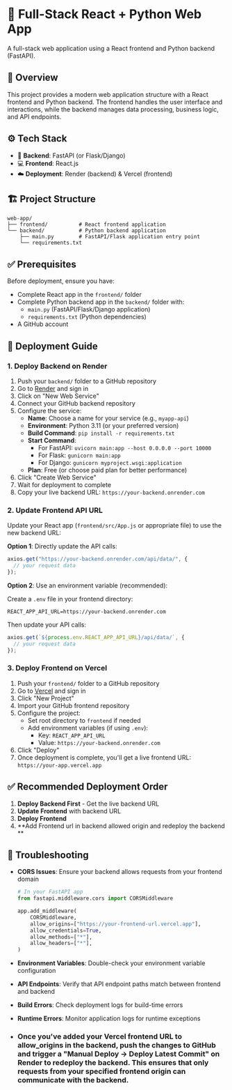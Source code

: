 # 🎯 Full-Stack React + Python Web App

A full-stack web application using a React frontend and Python backend (FastAPI).

## 📝 Overview

This project provides a modern web application structure with a React frontend and Python backend. The frontend handles the user interface and interactions, while the backend manages data processing, business logic, and API endpoints.

## ⚙️ Tech Stack

- 🧠 **Backend**: FastAPI (or Flask/Django)
- 💻 **Frontend**: React.js
- ☁️ **Deployment**: Render (backend) & Vercel (frontend)

## 🏗️ Project Structure

```
web-app/
├── frontend/          # React frontend application
└── backend/           # Python backend application
    ├── main.py        # FastAPI/Flask application entry point
    └── requirements.txt
```

## ✅ Prerequisites

Before deployment, ensure you have:

- Complete React app in the `frontend/` folder
- Complete Python backend app in the `backend/` folder with:
  - `main.py` (FastAPI/Flask/Django application)
  - `requirements.txt` (Python dependencies)
- A GitHub account

## 🚀 Deployment Guide

### 1. Deploy Backend on Render

1. Push your `backend/` folder to a GitHub repository
2. Go to [Render](https://render.com) and sign in
3. Click on "New Web Service"
4. Connect your GitHub backend repository
5. Configure the service:
   - **Name**: Choose a name for your service (e.g., `myapp-api`)
   - **Environment**: Python 3.11 (or your preferred version)
   - **Build Command**: `pip install -r requirements.txt`
   - **Start Command**: 
     - For FastAPI: `uvicorn main:app --host 0.0.0.0 --port 10000`
     - For Flask: `gunicorn main:app`
     - For Django: `gunicorn myproject.wsgi:application`
   - **Plan**: Free (or choose paid plan for better performance)
6. Click "Create Web Service"
7. Wait for deployment to complete
8. Copy your live backend URL: `https://your-backend.onrender.com`

### 2. Update Frontend API URL

Update your React app (`frontend/src/App.js` or appropriate file) to use the new backend URL:

**Option 1**: Directly update the API calls:
```js
axios.get("https://your-backend.onrender.com/api/data/", {
  // your request data
});
```

**Option 2**: Use an environment variable (recommended):

Create a `.env` file in your frontend directory:
```
REACT_APP_API_URL=https://your-backend.onrender.com
```

Then update your API calls:
```js
axios.get(`${process.env.REACT_APP_API_URL}/api/data/`, { 
  // your request data
});
```

### 3. Deploy Frontend on Vercel

1. Push your `frontend/` folder to a GitHub repository
2. Go to [Vercel](https://vercel.com) and sign in
3. Click "New Project"
4. Import your GitHub frontend repository
5. Configure the project:
   - Set root directory to `frontend` if needed
   - Add environment variables (if using `.env`):
     - Key: `REACT_APP_API_URL`
     - Value: `https://your-backend.onrender.com`
6. Click "Deploy"
7. Once deployment is complete, you'll get a live frontend URL: `https://your-app.vercel.app`

## ✅ Recommended Deployment Order

1. **Deploy Backend First** - Get the live backend URL
2. **Update Frontend** with backend URL
3. **Deploy Frontend**
4. **Add Frontend url in backend allowed origin and redeploy the backend **
## 🔧 Troubleshooting

- **CORS Issues**: Ensure your backend allows requests from your frontend domain
  ```python
  # In your FastAPI app
  from fastapi.middleware.cors import CORSMiddleware
  
  app.add_middleware(
      CORSMiddleware,
      allow_origins=["https://your-frontend-url.vercel.app"],
      allow_credentials=True,
      allow_methods=["*"],
      allow_headers=["*"],
  )
  ```
- **Environment Variables**: Double-check your environment variable configuration
- **API Endpoints**: Verify that API endpoint paths match between frontend and backend
- **Build Errors**: Check deployment logs for build-time errors
- **Runtime Errors**: Monitor application logs for runtime exceptions

- ###  Once you've added your Vercel frontend URL to allow_origins in the backend, push the changes to GitHub and trigger a "Manual Deploy → Deploy Latest Commit" on Render to redeploy the backend. This ensures that only requests from your specified frontend origin can communicate with the backend.
  
